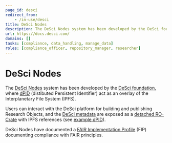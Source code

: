 ```yaml
---
page_id: desci
redirect_from:
    - /in-use/desci
title: DeSci Nodes
description: The DeSci Nodes system has been developed by the DeSci foundation, where dPID (distibuted Persistent Identifier) act as an overlay of the Interplanetary File System (IPFS)
url: https://docs.desci.com/
domains: []
tasks: [compliance, data_handling, manage_data]
roles: [compliance_officer, repository_manager, researcher]
---
```



# DeSci Nodes

The [DeSci Nodes](https://docs.desci.com/) system has been developed by the [DeSci foundation](https://www.descifoundation.org/), where [dPID](https://www.dpid.org/) (distibuted Persistent Identifier) act  as an overlay of the Interplanetary File System (IPFS).

Users can interact with the DeSci platform for building and publishing Research Objects, and the [DeSci metadata](https://docs.desci.com/learn/open-state-repository/metadata) are exposed as a [detached RO-Crate](https://www.researchobject.org/ro-crate/1.2-DRAFT/structure.html#detached-ro-crate) with IPFS references (see [example dPID](https://beta.dpid.org/46?jsonld)). 

DeSci Nodes have documented a [FAIR Implementation Profile](https://docs.desci.com/learn/fair-data/fair-compliance/desci-nodes-fip) (FIP) documenting compliance with FAIR principles. 
